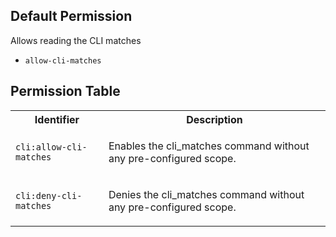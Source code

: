 ## Default Permission

Allows reading the CLI matches

- `allow-cli-matches`

## Permission Table 

<table>
<tr>
<th>Identifier</th>
<th>Description</th>
</tr>


<tr>
<td>

`cli:allow-cli-matches`

</td>
<td>

Enables the cli_matches command without any pre-configured scope.

</td>
</tr>

<tr>
<td>

`cli:deny-cli-matches`

</td>
<td>

Denies the cli_matches command without any pre-configured scope.

</td>
</tr>
</table>
